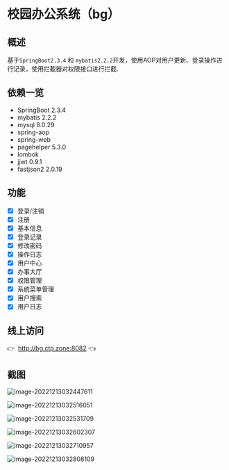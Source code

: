# 校园办公系统（bg）

## 概述

基于`SpringBoot2.3.4` 和 `mybatis2.2.2`开发，使用AOP对用户更新、登录操作进行记录，使用拦截器对权限接口进行拦截.

## 依赖一览

+ SpringBoot  2.3.4
+ mybatis  2.2.2
+ mysql  8.0.29
+ spring-aop
+ spring-web
+ pagehelper 5.3.0
+ lombok
+ jjwt  0.9.1
+ fastjson2  2.0.19

## 功能

-   [x] 登录/注销
-   [x] 注册
-   [x] 基本信息
-   [x] 登录记录
-   [x] 修改密码
-   [x] 操作日志
-   [x] 用户中心
-   [x] 办事大厅
-   [x] 权限管理
-   [x] 系统菜单管理
-   [x] 用户搜索
-   [x] 用户日志

## 线上访问

 :point_right: ​ ​http://bg.ctp.zone:8082  :point_left:

## 截图

![image-20221213032447611](C:\Users\25108\AppData\Roaming\Typora\typora-user-images\image-20221213032447611.png)

![image-20221213032516051](C:\Users\25108\AppData\Roaming\Typora\typora-user-images\image-20221213032516051.png)

![image-20221213032531709](C:\Users\25108\AppData\Roaming\Typora\typora-user-images\image-20221213032531709.png)

![image-20221213032602307](C:\Users\25108\AppData\Roaming\Typora\typora-user-images\image-20221213032602307.png)

![image-20221213032710957](C:\Users\25108\AppData\Roaming\Typora\typora-user-images\image-20221213032710957.png)

![image-20221213032808109](C:\Users\25108\AppData\Roaming\Typora\typora-user-images\image-20221213032808109.png)